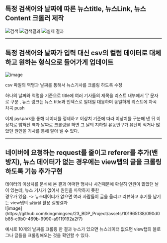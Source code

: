
<h2>특정 검색어와 날짜에 따른 뉴스title, 뉴스Link, 뉴스Content 크롤러 제작</h2>

![검색](https://github.com/kingmingseo/23_BDP_Project/assets/101965138/f95a34d2-311b-4036-be83-692f898da29f)
![검색결과](https://github.com/kingmingseo/23_BDP_Project/assets/101965138/ebd37b14-9f9d-4282-89ce-4ae3495ec3fc)
![실제 결과](https://github.com/kingmingseo/23_BDP_Project/assets/101965138/53e6874f-f8fb-4172-9889-f54ceac8a618)

<hr>
<h2>특정 검색어와 날짜가 입력 대신 csv의 컬럼 데이터로 대체하고 원하는 형식으로 들어가게 업데이트</h2>

![image](https://github.com/kingmingseo/23_BDP_Project/assets/101965138/4471fd0c-2940-4a94-ab9e-4d3d70cfcd4c)

csv 파일의 역명과 날짜를 통해서 뉴스기사를 크롤링 하도록 수정

하나의 날짜와 역명을 기준으로 title에 여러 기사들의 제목을 리스트 내부에서 '|' 문자로 구분 , 뉴스 링크는 뉴스 title과 인덱스로 일대일 대응하며 동일하게 리스트에 차곡 차곡 push

이제 pyspark를 통해 데이터를 정제하고 이상치 기준에 따라 이상치를 구분해 낸 뒤 
이상치로 밝혀진 역과 날짜로 크롤링을 하면 그 날의 지하철 유동인구가 유난히 적거나 많았던 원인을 기사를 통해 알아 낼 수 있다. 

<hr>
<h2>네이버에 요청하는 request를 줄이고 referer를 추가(밴 방지), 뉴스 데이터가 없는 경우에는 view탭의 글을 크롤링 하도록 기능 추가구현 </h2>
데이터의 이상치를 분석해 본 결과 어떠한 행사나 사건때문에 확실히 인원이 많았던 날이 있는데, 뉴스 기사가 없어서 원인을 파악하지 못한<br>
경우가 있음. -> 뉴스데이터가 없으면 여러 사람들이 글을 올리고 리뷰하고 후기를 남기는 view탭의 글들을 활용 
실행결과<br>
![image](https://github.com/kingmingseo/23_BDP_Project/assets/101965138/090d0b85-c9b0-469b-9990-a9119192a2f7)

예시로 10개의 날짜를 크롤링 한 결과 뉴스가 있으면 뉴스데이터 없으면 view탭의 블로그나 글들을 크롤링해오는 것을 확인할 수 있다.

